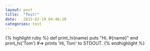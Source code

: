 ```yaml
---
layout: post
title:  "Test!"
date:   2015-02-19 04:46:10
categories: test
---
```


{% highlight ruby %}
def print_hi(name)
  puts "Hi, #{name}"
end
print_hi('Tom')
#=> prints 'Hi, Tom' to STDOUT.
{% endhighlight %}
